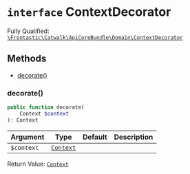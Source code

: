 # `interface`  ContextDecorator

Fully Qualified: [`\Frontastic\Catwalk\ApiCoreBundle\Domain\ContextDecorator`](../../../../src/php/ApiCoreBundle/Domain/ContextDecorator.php)

## Methods

* [decorate()](#decorate)

### decorate()

```php
public function decorate(
    Context $context
): Context
```

Argument|Type|Default|Description
--------|----|-------|-----------
`$context`|[`Context`](Context.md)||

Return Value: [`Context`](Context.md)


